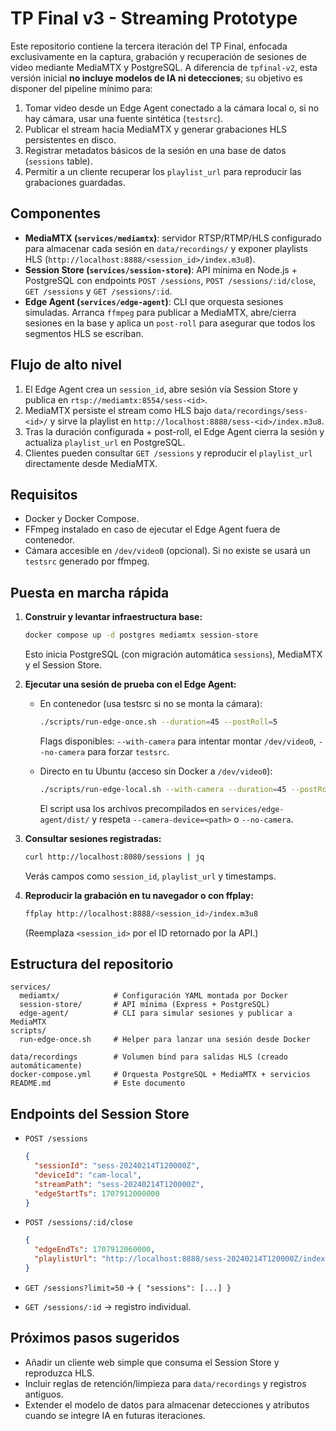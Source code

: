 # TP Final v3 - Streaming Prototype

Este repositorio contiene la tercera iteración del TP Final, enfocada exclusivamente en la captura, grabación y recuperación de sesiones de video mediante MediaMTX y PostgreSQL. A diferencia de `tpfinal-v2`, esta versión inicial **no incluye modelos de IA ni detecciones**; su objetivo es disponer del pipeline mínimo para:

1. Tomar video desde un Edge Agent conectado a la cámara local o, si no hay cámara, usar una fuente sintética (`testsrc`).
2. Publicar el stream hacia MediaMTX y generar grabaciones HLS persistentes en disco.
3. Registrar metadatos básicos de la sesión en una base de datos (`sessions` table).
4. Permitir a un cliente recuperar los `playlist_url` para reproducir las grabaciones guardadas.

## Componentes

- **MediaMTX (`services/mediamtx`)**: servidor RTSP/RTMP/HLS configurado para almacenar cada sesión en `data/recordings/` y exponer playlists HLS (`http://localhost:8888/<session_id>/index.m3u8`).
- **Session Store (`services/session-store`)**: API mínima en Node.js + PostgreSQL con endpoints `POST /sessions`, `POST /sessions/:id/close`, `GET /sessions` y `GET /sessions/:id`.
- **Edge Agent (`services/edge-agent`)**: CLI que orquesta sesiones simuladas. Arranca `ffmpeg` para publicar a MediaMTX, abre/cierra sesiones en la base y aplica un `post-roll` para asegurar que todos los segmentos HLS se escriban.

## Flujo de alto nivel

1. El Edge Agent crea un `session_id`, abre sesión vía Session Store y publica en `rtsp://mediamtx:8554/sess-<id>`.
2. MediaMTX persiste el stream como HLS bajo `data/recordings/sess-<id>/` y sirve la playlist en `http://localhost:8888/sess-<id>/index.m3u8`.
3. Tras la duración configurada + post-roll, el Edge Agent cierra la sesión y actualiza `playlist_url` en PostgreSQL.
4. Clientes pueden consultar `GET /sessions` y reproducir el `playlist_url` directamente desde MediaMTX.

## Requisitos

- Docker y Docker Compose.
- FFmpeg instalado en caso de ejecutar el Edge Agent fuera de contenedor.
- Cámara accesible en `/dev/video0` (opcional). Si no existe se usará un `testsrc` generado por ffmpeg.

## Puesta en marcha rápida

1. **Construir y levantar infraestructura base:**
   ```bash
   docker compose up -d postgres mediamtx session-store
   ```
   Esto inicia PostgreSQL (con migración automática `sessions`), MediaMTX y el Session Store.

2. **Ejecutar una sesión de prueba con el Edge Agent:**
   - En contenedor (usa testsrc si no se monta la cámara):
     ```bash
     ./scripts/run-edge-once.sh --duration=45 --postRoll=5
     ```
     Flags disponibles: `--with-camera` para intentar montar `/dev/video0`, `--no-camera` para forzar `testsrc`.

   - Directo en tu Ubuntu (acceso sin Docker a `/dev/video0`):
     ```bash
     ./scripts/run-edge-local.sh --with-camera --duration=45 --postRoll=5
     ```
     El script usa los archivos precompilados en `services/edge-agent/dist/` y respeta `--camera-device=<path>` o `--no-camera`.

3. **Consultar sesiones registradas:**
   ```bash
   curl http://localhost:8080/sessions | jq
   ```
   Verás campos como `session_id`, `playlist_url` y timestamps.

4. **Reproducir la grabación en tu navegador o con ffplay:**
   ```bash
   ffplay http://localhost:8888/<session_id>/index.m3u8
   ```
   (Reemplaza `<session_id>` por el ID retornado por la API.)

## Estructura del repositorio

```
services/
  mediamtx/            # Configuración YAML montada por Docker
  session-store/       # API mínima (Express + PostgreSQL)
  edge-agent/          # CLI para simular sesiones y publicar a MediaMTX
scripts/
  run-edge-once.sh     # Helper para lanzar una sesión desde Docker

data/recordings        # Volumen bind para salidas HLS (creado automáticamente)
docker-compose.yml     # Orquesta PostgreSQL + MediaMTX + servicios
README.md              # Este documento
```

## Endpoints del Session Store

- `POST /sessions`
  ```json
  {
    "sessionId": "sess-20240214T120000Z",
    "deviceId": "cam-local",
    "streamPath": "sess-20240214T120000Z",
    "edgeStartTs": 1707912000000
  }
  ```

- `POST /sessions/:id/close`
  ```json
  {
    "edgeEndTs": 1707912060000,
    "playlistUrl": "http://localhost:8888/sess-20240214T120000Z/index.m3u8"
  }
  ```

- `GET /sessions?limit=50` → `{ "sessions": [...] }`
- `GET /sessions/:id` → registro individual.

## Próximos pasos sugeridos

- Añadir un cliente web simple que consuma el Session Store y reproduzca HLS.
- Incluir reglas de retención/limpieza para `data/recordings` y registros antiguos.
- Extender el modelo de datos para almacenar detecciones y atributos cuando se integre IA en futuras iteraciones.
